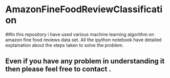 # AmazonFineFoodReviewClassification
##In this repository i have used various machine learning algorithm on amazon fine food reviews data set. All the ipython notebook have detailed explaination about the steps taken to solve the problem.
## Even if you have any problem in understanding it then  please feel free to contact .
